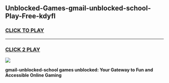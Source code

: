 
## Unblocked-Games-gmail-unblocked-school-Play-Free-kdyfl
<h3>
<a href="https://premium76.site?title=gmail-unblocked-school&ref=18A1">CLICK TO PLAY</a></h3>
<hr>

<h3>
<a href="https://premium76.site?title=gmail-unblocked-school&ref=18A1">CLICK 2 PLAY</a>
  
</h3>

<a href="https://premium76.site?title=gmail-unblocked-school&ref=18A1"><img src="https://clearcache.store/games.png"></a>


**gmail-unblocked-school games unblocked: Your Gateway to Fun and Accessible Online Gaming**
